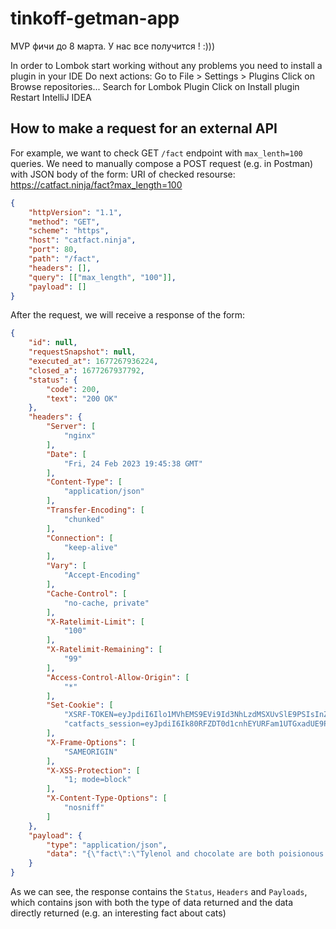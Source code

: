 # tinkoff-getman-app
MVP фичи до 8 марта.
У нас все получится ! :)))

In order to Lombok start working without any problems you need to install a plugin in your IDE
Do next actions:
  Go to File > Settings > Plugins
  Click on Browse repositories...
  Search for Lombok Plugin
  Click on Install plugin
  Restart IntelliJ IDEA
## How to make a request for an external API

For example, we want to check GET `/fact` endpoint with `max_lenth=100` queries.
We need to manually compose a POST request (e.g. in Postman) with JSON body of the form:
URI of checked resourse: https://catfact.ninja/fact?max_length=100
```json
{
	"httpVersion": "1.1", 
	"method": "GET",
	"scheme": "https",
	"host": "catfact.ninja",
	"port": 80,
	"path": "/fact",
	"headers": [],
	"query": [["max_length", "100"]],
	"payload": []
}
```
After the request, we will receive a response of the form:

```json
{
    "id": null,
    "requestSnapshot": null,
    "executed_at": 1677267936224,
    "closed_a": 1677267937792,
    "status": {
        "code": 200,
        "text": "200 OK"
    },
    "headers": {
        "Server": [
            "nginx"
        ],
        "Date": [
            "Fri, 24 Feb 2023 19:45:38 GMT"
        ],
        "Content-Type": [
            "application/json"
        ],
        "Transfer-Encoding": [
            "chunked"
        ],
        "Connection": [
            "keep-alive"
        ],
        "Vary": [
            "Accept-Encoding"
        ],
        "Cache-Control": [
            "no-cache, private"
        ],
        "X-Ratelimit-Limit": [
            "100"
        ],
        "X-Ratelimit-Remaining": [
            "99"
        ],
        "Access-Control-Allow-Origin": [
            "*"
        ],
        "Set-Cookie": [
            "XSRF-TOKEN=eyJpdiI6Ilo1MVhEMS9EVi9Id3NhLzdMSXUvSlE9PSIsInZhbHVlIjoiV2liUy9EOS9UaG9FcWNZQ1FxRXVNd095Z0pBdlE1ZUwyVVhwKzNKb3U2czBBNG5ySmR5eHFrdVcxN2gxUFBSTHNBWVFJL05yenFOeHhPRG5vdkVQNUl4b3NneW1qcW52K3M0aGRLbkMxRmxuRVFSZmNSTjlFOVhNZkJ1N1ZiL3YiLCJtYWMiOiI3YmM3YjdkNzVmYTc0NDYwYzY2YWE1MjY2MWI4N2UyZGE2YmE4ZWNkYzljOTUxN2ZjNDEwY2NkN2NlN2IxODI1IiwidGFnIjoiIn0%3D; expires=Fri, 24-Feb-2023 21:45:38 GMT; path=/; samesite=lax",
            "catfacts_session=eyJpdiI6Ik80RFZDT0d1cnhEYURFam1UTGxadUE9PSIsInZhbHVlIjoiMDVmZFBpVjlkRnZONXZMQlJaYzhzNWZmKy9acU1TQmRsd3BxOHRwYTJpYzltU2dTQVFzc05Sa3AyaXNmOFFjRjlsc3J3dHlQUUtHVFBFTUY1RlRwS1BZQWFkVlAvalZmdis3ZUJrdlRXQkVzd3lhYWk4dXZwN2VtRlRkMGFrS24iLCJtYWMiOiJmOGQ0YjZhYjNkMTU2NjI1MGIxYmZhMDI1MDc4ZTY5ZTFjMGFlMmMzYjdiYTdkMGEwZTcxZTY5YzNhZDk2YTQ1IiwidGFnIjoiIn0%3D; expires=Fri, 24-Feb-2023 21:45:38 GMT; path=/; httponly; samesite=lax"
        ],
        "X-Frame-Options": [
            "SAMEORIGIN"
        ],
        "X-XSS-Protection": [
            "1; mode=block"
        ],
        "X-Content-Type-Options": [
            "nosniff"
        ]
    },
    "payload": {
        "type": "application/json",
        "data": "{\"fact\":\"Tylenol and chocolate are both poisionous to cats.\",\"length\":50}"
    }
}
```
As we can see, the response contains the `Status`, `Headers` and `Payloads`, which contains json with both the type of data returned and the data directly returned (e.g. an interesting fact about cats)
